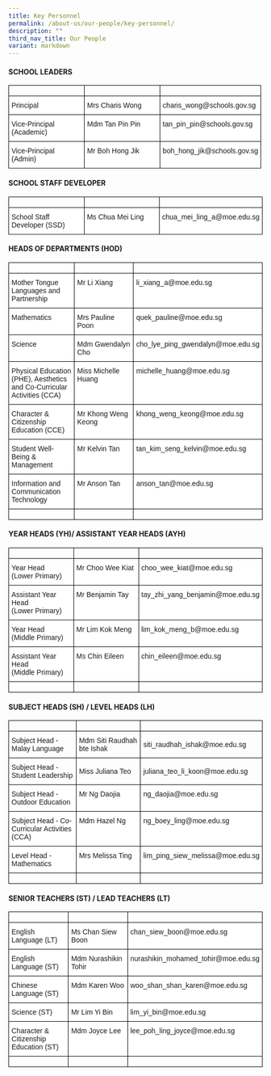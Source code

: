 ```yaml
---
title: Key Personnel
permalink: /about-us/our-people/key-personnel/
description: ""
third_nav_title: Our People
variant: markdown
---
```

#### SCHOOL LEADERS

<style type="text/css">
.tg  {border-collapse:collapse;border-spacing:0;}
.tg td{border-color:black;border-style:solid;border-width:1px;font-family:Arial, sans-serif;font-size:14px;
  overflow:hidden;padding:10px 5px;word-break:normal;}
.tg th{border-color:black;border-style:solid;border-width:1px;font-family:Arial, sans-serif;font-size:14px;
  font-weight:normal;overflow:hidden;padding:10px 5px;word-break:normal;}
.tg .tg-ktyi{background-color:#FFF;text-align:left;vertical-align:top}
</style>
<table class="tg">
	<tbody>
		<tr>
			<td style="width:30%"></td>
			<td style="width:30%"></td>
			<td style="width:40%"></td>
		</tr>
  <tr>
    <td class="tg-ktyi">Principal</td>
    <td class="tg-ktyi">Mrs Charis Wong</td>
    <td class="tg-ktyi">charis_wong@schools.gov.sg</td>
  </tr>
	<tr>
    <td class="tg-ktyi">Vice-Principal<br>(Academic)</td>
    <td class="tg-ktyi">Mdm Tan Pin Pin</td>
    <td class="tg-ktyi">tan_pin_pin@schools.gov.sg</td>
  </tr>
  <tr>
    <td class="tg-ktyi">Vice-Principal<br>(Admin)</td>
    <td class="tg-ktyi">Mr Boh Hong Jik</td>
    <td class="tg-ktyi">boh_hong_jik@schools.gov.sg</td>
  </tr>
	<tr>
	</tr>
</tbody>
</table>

#### SCHOOL STAFF DEVELOPER
<table class="tg">
<tbody>
		<tr>
			<td style="width:30%"></td>
			<td style="width:30%"></td>
			<td style="width:40%"></td>
		</tr>
  <tr>
		<td class="tg-ktyi">School Staff Developer (SSD)</td>
    <td class="tg-ktyi">Ms Chua Mei Ling</td>
    <td class="tg-ktyi">chua_mei_ling_a@moe.edu.sg</td>
  </tr>
	<tr>
	</tr>

</tbody></table>

#### HEADS OF DEPARTMENTS (HOD)
<table class="tg">
<tbody>
		<tr>
			<td style="width:30%"></td>
			<td style="width:30%"></td>
			<td style="width:40%"></td>
		</tr>
	<tr>
    <td class="tg-ktyi">Mother Tongue Languages and Partnership</td>
    <td class="tg-ktyi">Mr Li Xiang</td>
    <td class="tg-ktyi">li_xiang_a@moe.edu.sg</td>
  </tr>
		<tr>
    <td class="tg-ktyi">Mathematics</td>
    <td class="tg-ktyi">Mrs Pauline Poon</td>
    <td class="tg-ktyi">quek_pauline@moe.edu.sg</td>
  </tr>
	<tr>
    <td class="tg-ktyi">Science</td>
    <td class="tg-ktyi">Mdm Gwendalyn Cho</td>
    <td class="tg-ktyi">cho_lye_ping_gwendalyn@moe.edu.sg</td>
  </tr>
	<tr>
    <td class="tg-ktyi">Physical Education (PHE), Aesthetics and Co-Curricular Activities (CCA)</td>
    <td class="tg-ktyi">Miss Michelle Huang</td>
    <td class="tg-ktyi">michelle_huang@moe.edu.sg</td>
  </tr>
  <tr>
    <td class="tg-ktyi">Character &amp; Citizenship Education (CCE)</td>
    <td class="tg-ktyi">Mr Khong Weng Keong</td>
    <td class="tg-ktyi">khong_weng_keong@moe.edu.sg</td>
  </tr>
	<tr>
    <td class="tg-ktyi">Student Well-Being &amp; Management</td>
    <td class="tg-ktyi">Mr Kelvin Tan</td>
    <td class="tg-ktyi">tan_kim_seng_kelvin@moe.edu.sg</td>
  </tr>
  <tr>
    <td class="tg-ktyi">Information and Communication Technology</td>
    <td class="tg-ktyi">Mr Anson Tan</td>
    <td class="tg-ktyi">anson_tan@moe.edu.sg</td>
  </tr>
	<tr>
    <td class="tg-ktyi"></td>
    <td class="tg-ktyi"></td>
    <td class="tg-ktyi"></td>
		</tr>
</tbody>
</table>

#### YEAR HEADS (YH)/ ASSISTANT YEAR HEADS (AYH)
<table class="tg">
<tbody>
		<tr>
			<td style="width:30%"></td>
			<td style="width:30%"></td>
			<td style="width:40%"></td>
		</tr>
 	<tr>
    <td class="tg-ktyi">Year Head<br>(Lower Primary)</td>
    <td class="tg-ktyi">Mr Choo Wee Kiat</td>
    <td class="tg-ktyi">choo_wee_kiat@moe.edu.sg</td>
  </tr>
  	<tr>
    <td class="tg-ktyi">Assistant Year Head<br>(Lower Primary)</td>
    <td class="tg-ktyi">Mr Benjamin Tay</td>
    <td class="tg-ktyi">tay_zhi_yang_benjamin@moe.edu.sg</td>
  </tr>
  <tr>
    <td class="tg-ktyi">Year Head<br>(Middle Primary)</td>
    <td class="tg-ktyi">Mr Lim Kok Meng</td>
    <td class="tg-ktyi">lim_kok_meng_b@moe.edu.sg</td>
  </tr>
  <tr>
    <td class="tg-ktyi">Assistant Year Head<br>(Middle Primary)</td>
    <td class="tg-ktyi">Ms Chin Eileen</td>
    <td class="tg-ktyi">chin_eileen@moe.edu.sg</td>
  </tr>
			<tr>
			<td></td>
			<td></td>
			<td></td>
		</tr>
</tbody>
</table>

#### SUBJECT HEADS (SH) / LEVEL HEADS (LH)
<table class="tg">
<tbody>
		<tr>
			<td style="width:30%"></td>
			<td style="width:30%"></td>
			<td style="width:40%"></td>
		</tr>
  <tr>
    <td class="tg-0lax">Subject Head - Malay Language</td>
		<td class="tg-0lax">Mdm Siti Raudhah bte Ishak</td>
    <td class="tg-0lax">siti_raudhah_ishak@moe.edu.sg</td>
  </tr>
  <tr>
    <td class="tg-0lax">Subject Head - Student Leadership</td>
		<td class="tg-0lax">Miss Juliana Teo</td>
    <td class="tg-0lax">juliana_teo_li_koon@moe.edu.sg</td>
  </tr>
  <tr>
    <td class="tg-ktyi">Subject Head - Outdoor Education</td>
    <td class="tg-ktyi">Mr Ng Daojia</td>
    <td class="tg-ktyi">ng_daojia@moe.edu.sg</td>
  </tr>
	<tr>
    <td class="tg-ktyi">Subject Head - Co-Curricular Activities (CCA)</td>
    <td class="tg-ktyi">Mdm Hazel Ng</td>
    <td class="tg-ktyi">ng_boey_ling@moe.edu.sg</td>
  </tr>
  <tr>
    <td class="tg-ktyi">Level Head - Mathematics</td>
    <td class="tg-ktyi">Mrs Melissa Ting</td>
    <td class="tg-ktyi">lim_ping_siew_melissa@moe.edu.sg</td>
  </tr>
			<tr>
			<td></td>
			<td></td>
			<td></td>
		</tr>
</tbody>
</table>

#### SENIOR TEACHERS (ST) / LEAD TEACHERS (LT)
<table class="tg">
<tbody>
		<tr>
			<td style="width:30%"></td>
			<td style="width:30%"></td>
			<td style="width:40%"></td>
		</tr>
  <tr>
    <td class="tg-ktyi">English Language (LT)</td>
    <td class="tg-ktyi">Ms Chan Siew Boon</td>
    <td class="tg-ktyi">chan_siew_boon@moe.edu.sg</td>
  </tr>
  <tr>
    <td class="tg-ktyi">English Language (ST)</td>
    <td class="tg-ktyi">Mdm Nurashikin Tohir</td>
    <td class="tg-ktyi">nurashikin_mohamed_tohir@moe.edu.sg</td>
  </tr>
	<tr>
    <td class="tg-ktyi">Chinese Language (ST)</td>
    <td class="tg-ktyi">Mdm Karen Woo</td>
    <td class="tg-ktyi">woo_shan_shan_karen@moe.edu.sg</td>
  </tr>
		<tr>
    <td class="tg-ktyi">Science (ST)</td>
    <td class="tg-ktyi">Mr Lim Yi Bin</td>
    <td class="tg-ktyi">lim_yi_bin@moe.edu.sg</td>
  </tr>
	<tr>
    <td class="tg-ktyi">Character &amp; Citizenship Education (ST)</td>
    <td class="tg-ktyi">Mdm Joyce Lee</td>
    <td class="tg-ktyi">lee_poh_ling_joyce@moe.edu.sg</td>
  </tr>
	<tr>
			<td></td>
			<td></td>
			<td></td>
	</tr>
</tbody>
</table>